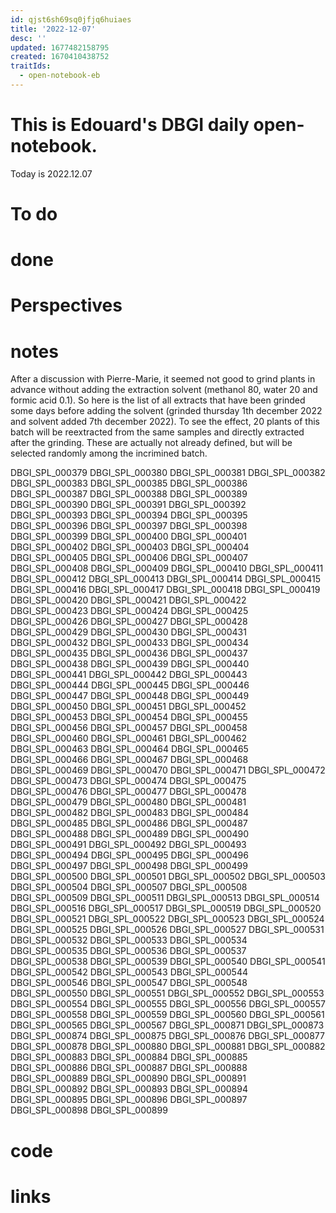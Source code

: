 ```yaml
---
id: qjst6sh69sq0jfjq6huiaes
title: '2022-12-07'
desc: ''
updated: 1677482158795
created: 1670410438752
traitIds:
  - open-notebook-eb
---
```


# This is Edouard's DBGI daily open-notebook.

Today is 2022.12.07

# To do

# done

# Perspectives

# notes

After a discussion with Pierre-Marie, it seemed not good to grind plants in advance without adding the extraction solvent (methanol 80, water 20 and formic acid 0.1). So here is the list of all extracts that have been grinded some days before adding the solvent (grinded thursday 1th december 2022 and solvent added 7th december 2022). To see the effect, 20 plants of this batch will be reextracted from the same samples and directly extracted after the grinding. These are actually not already defined, but will be selected randomly among the incrimined batch.

DBGI_SPL_000379
DBGI_SPL_000380
DBGI_SPL_000381
DBGI_SPL_000382
DBGI_SPL_000383
DBGI_SPL_000385
DBGI_SPL_000386
DBGI_SPL_000387
DBGI_SPL_000388
DBGI_SPL_000389
DBGI_SPL_000390
DBGI_SPL_000391
DBGI_SPL_000392
DBGI_SPL_000393
DBGI_SPL_000394
DBGI_SPL_000395
DBGI_SPL_000396
DBGI_SPL_000397
DBGI_SPL_000398
DBGI_SPL_000399
DBGI_SPL_000400
DBGI_SPL_000401
DBGI_SPL_000402
DBGI_SPL_000403
DBGI_SPL_000404
DBGI_SPL_000405
DBGI_SPL_000406
DBGI_SPL_000407
DBGI_SPL_000408
DBGI_SPL_000409
DBGI_SPL_000410
DBGI_SPL_000411
DBGI_SPL_000412
DBGI_SPL_000413
DBGI_SPL_000414
DBGI_SPL_000415
DBGI_SPL_000416
DBGI_SPL_000417
DBGI_SPL_000418
DBGI_SPL_000419
DBGI_SPL_000420
DBGI_SPL_000421
DBGI_SPL_000422
DBGI_SPL_000423
DBGI_SPL_000424
DBGI_SPL_000425
DBGI_SPL_000426
DBGI_SPL_000427
DBGI_SPL_000428
DBGI_SPL_000429
DBGI_SPL_000430
DBGI_SPL_000431
DBGI_SPL_000432
DBGI_SPL_000433
DBGI_SPL_000434
DBGI_SPL_000435
DBGI_SPL_000436
DBGI_SPL_000437
DBGI_SPL_000438
DBGI_SPL_000439
DBGI_SPL_000440
DBGI_SPL_000441
DBGI_SPL_000442
DBGI_SPL_000443
DBGI_SPL_000444
DBGI_SPL_000445
DBGI_SPL_000446
DBGI_SPL_000447
DBGI_SPL_000448
DBGI_SPL_000449
DBGI_SPL_000450
DBGI_SPL_000451
DBGI_SPL_000452
DBGI_SPL_000453
DBGI_SPL_000454
DBGI_SPL_000455
DBGI_SPL_000456
DBGI_SPL_000457
DBGI_SPL_000458
DBGI_SPL_000460
DBGI_SPL_000461
DBGI_SPL_000462
DBGI_SPL_000463
DBGI_SPL_000464
DBGI_SPL_000465
DBGI_SPL_000466
DBGI_SPL_000467
DBGI_SPL_000468
DBGI_SPL_000469
DBGI_SPL_000470
DBGI_SPL_000471
DBGI_SPL_000472
DBGI_SPL_000473
DBGI_SPL_000474
DBGI_SPL_000475
DBGI_SPL_000476
DBGI_SPL_000477
DBGI_SPL_000478
DBGI_SPL_000479
DBGI_SPL_000480
DBGI_SPL_000481
DBGI_SPL_000482
DBGI_SPL_000483
DBGI_SPL_000484
DBGI_SPL_000485
DBGI_SPL_000486
DBGI_SPL_000487
DBGI_SPL_000488
DBGI_SPL_000489
DBGI_SPL_000490
DBGI_SPL_000491
DBGI_SPL_000492
DBGI_SPL_000493
DBGI_SPL_000494
DBGI_SPL_000495
DBGI_SPL_000496
DBGI_SPL_000497
DBGI_SPL_000498
DBGI_SPL_000499
DBGI_SPL_000500
DBGI_SPL_000501
DBGI_SPL_000502
DBGI_SPL_000503
DBGI_SPL_000504
DBGI_SPL_000507
DBGI_SPL_000508
DBGI_SPL_000509
DBGI_SPL_000511
DBGI_SPL_000513
DBGI_SPL_000514
DBGI_SPL_000516
DBGI_SPL_000517
DBGI_SPL_000519
DBGI_SPL_000520
DBGI_SPL_000521
DBGI_SPL_000522
DBGI_SPL_000523
DBGI_SPL_000524
DBGI_SPL_000525
DBGI_SPL_000526
DBGI_SPL_000527
DBGI_SPL_000531
DBGI_SPL_000532
DBGI_SPL_000533
DBGI_SPL_000534
DBGI_SPL_000535
DBGI_SPL_000536
DBGI_SPL_000537
DBGI_SPL_000538
DBGI_SPL_000539
DBGI_SPL_000540
DBGI_SPL_000541
DBGI_SPL_000542
DBGI_SPL_000543
DBGI_SPL_000544
DBGI_SPL_000546
DBGI_SPL_000547
DBGI_SPL_000548
DBGI_SPL_000550
DBGI_SPL_000551
DBGI_SPL_000552
DBGI_SPL_000553
DBGI_SPL_000554
DBGI_SPL_000555
DBGI_SPL_000556
DBGI_SPL_000557
DBGI_SPL_000558
DBGI_SPL_000559
DBGI_SPL_000560
DBGI_SPL_000561
DBGI_SPL_000565
DBGI_SPL_000567
DBGI_SPL_000871
DBGI_SPL_000873
DBGI_SPL_000874
DBGI_SPL_000875
DBGI_SPL_000876
DBGI_SPL_000877
DBGI_SPL_000878
DBGI_SPL_000880
DBGI_SPL_000881
DBGI_SPL_000882
DBGI_SPL_000883
DBGI_SPL_000884
DBGI_SPL_000885
DBGI_SPL_000886
DBGI_SPL_000887
DBGI_SPL_000888
DBGI_SPL_000889
DBGI_SPL_000890
DBGI_SPL_000891
DBGI_SPL_000892
DBGI_SPL_000893
DBGI_SPL_000894
DBGI_SPL_000895
DBGI_SPL_000896
DBGI_SPL_000897
DBGI_SPL_000898
DBGI_SPL_000899

# code

# links


